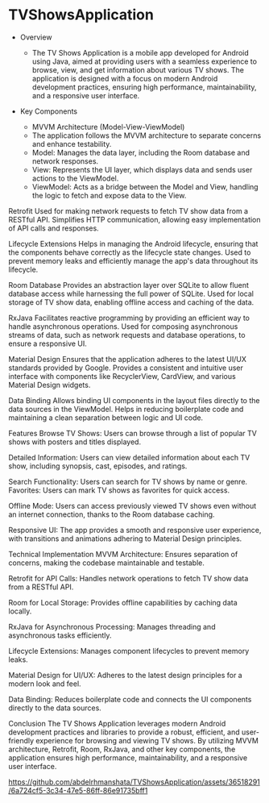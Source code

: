 # TVShowsApplication

* Overview
  - The TV Shows Application is a mobile app developed for Android using Java, aimed at providing users with a seamless experience to browse, view, and get information about various TV shows. The application is designed with a focus on modern Android development practices, ensuring high performance, maintainability, and a responsive user interface.

* Key Components
  - MVVM Architecture (Model-View-ViewModel)
  - The application follows the MVVM architecture to separate concerns and enhance testability.
  - Model: Manages the data layer, including the Room database and network responses.
  - View: Represents the UI layer, which displays data and sends user actions to the ViewModel.
  - ViewModel: Acts as a bridge between the Model and View, handling the logic to fetch and expose data to the View.

Retrofit
Used for making network requests to fetch TV show data from a RESTful API.
Simplifies HTTP communication, allowing easy implementation of API calls and responses.

Lifecycle Extensions
Helps in managing the Android lifecycle, ensuring that the components behave correctly as the lifecycle state changes.
Used to prevent memory leaks and efficiently manage the app's data throughout its lifecycle.

Room Database
Provides an abstraction layer over SQLite to allow fluent database access while harnessing the full power of SQLite.
Used for local storage of TV show data, enabling offline access and caching of the data.

RxJava
Facilitates reactive programming by providing an efficient way to handle asynchronous operations.
Used for composing asynchronous streams of data, such as network requests and database operations, to ensure a responsive UI.

Material Design
Ensures that the application adheres to the latest UI/UX standards provided by Google.
Provides a consistent and intuitive user interface with components like RecyclerView, CardView, and various Material Design widgets.

Data Binding
Allows binding UI components in the layout files directly to the data sources in the ViewModel.
Helps in reducing boilerplate code and maintaining a clean separation between logic and UI code.

Features
Browse TV Shows: Users can browse through a list of popular TV shows with posters and titles displayed.

Detailed Information: Users can view detailed information about each TV show, including synopsis, cast, episodes, and ratings.

Search Functionality: Users can search for TV shows by name or genre.
Favorites: Users can mark TV shows as favorites for quick access.

Offline Mode: Users can access previously viewed TV shows even without an internet connection, thanks to the Room database caching.

Responsive UI: The app provides a smooth and responsive user experience, with transitions and animations adhering to Material Design principles.

Technical Implementation
MVVM Architecture: Ensures separation of concerns, making the codebase maintainable and testable.

Retrofit for API Calls: Handles network operations to fetch TV show data from a RESTful API.

Room for Local Storage: Provides offline capabilities by caching data locally.

RxJava for Asynchronous Processing: Manages threading and asynchronous tasks efficiently.

Lifecycle Extensions: Manages component lifecycles to prevent memory leaks.

Material Design for UI/UX: Adheres to the latest design principles for a modern look and feel.

Data Binding: Reduces boilerplate code and connects the UI components directly to the data sources.

Conclusion
The TV Shows Application leverages modern Android development practices and libraries to provide a robust, efficient, and user-friendly experience for browsing and viewing TV shows. By utilizing MVVM architecture, Retrofit, Room, RxJava, and other key components, the application ensures high performance, maintainability, and a responsive user interface.





 
https://github.com/abdelrhmanshata/TVShowsApplication/assets/36518291/6a724cf5-3c34-47e5-86ff-86e91735bff1
